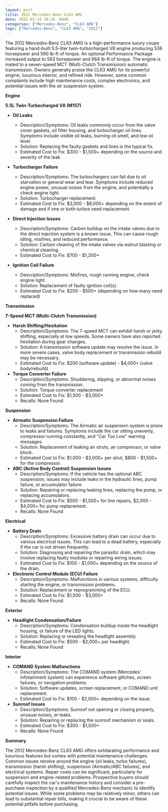 ```yaml
---
layout: post
title: 2012 Mercedes-Benz CL63 AMG
date: 2025-03-19 10:29 -0400
categories: ["Mercedes-Benz", "CL63 AMG"]
tags: ["Mercedes-Benz", "CL63 AMG", "2012"]
---
```

The 2012 Mercedes-Benz CL63 AMG is a high-performance luxury coupe featuring a hand-built 5.5-liter twin-turbocharged V8 engine producing 536 horsepower and 590 lb-ft of torque. An optional Performance Package increased output to 563 horsepower and 664 lb-ft of torque. The engine is mated to a seven-speed MCT (Multi-Clutch Transmission) automatic transmission. Owners generally praise the CL63 AMG for its powerful engine, luxurious interior, and refined ride. However, some common complaints include high maintenance costs, complex electronics, and potential issues with the air suspension system.

**Engine**

**5.5L Twin-Turbocharged V8 (M157)**

*   **Oil Leaks**
    *   Description/Symptoms: Oil leaks commonly occur from the valve cover gaskets, oil filter housing, and turbocharger oil lines. Symptoms include visible oil leaks, burning oil smell, and low oil level.
    *   Solution: Replacing the faulty gaskets and lines is the typical fix.
    *   Estimated Cost to Fix: $300 - $1,500+ depending on the source and severity of the leak.

*   **Turbocharger Failure**
    *   Description/Symptoms: The turbochargers can fail due to oil starvation or general wear and tear. Symptoms include reduced engine power, unusual noises from the engine, and potentially a check engine light.
    *   Solution: Turbocharger replacement.
    *   Estimated Cost to Fix: $3,000 - $6,000+ depending on the extent of damage and if one or both turbos need replacement.

*   **Direct Injection Issues**
    *   Description/Symptoms: Carbon buildup on the intake valves due to the direct injection system is a known issue. This can cause rough idling, misfires, and reduced performance.
    *   Solution: Carbon cleaning of the intake valves via walnut blasting or chemical cleaning.
    *   Estimated Cost to Fix: $700 - $1,200+

*   **Ignition Coil Failure**
    *   Description/Symptoms: Misfires, rough running engine, check engine light.
    *   Solution: Replacement of faulty ignition coil(s).
    *   Estimated Cost to Fix: $200 - $500+ (depending on how many need replaced)

**Transmission**

**7-Speed MCT (Multi-Clutch Transmission)**

*   **Harsh Shifting/Hesitation**
    *   Description/Symptoms: The 7-speed MCT can exhibit harsh or jerky shifting, especially at low speeds. Some owners have also reported hesitation during gear changes.
    *   Solution: A transmission software update may resolve the issue. In more severe cases, valve body replacement or transmission rebuild may be necessary.
    *   Estimated Cost to Fix: $200 (software update) - $4,000+ (valve body/rebuild)
*   **Torque Converter Failure**
    *   Description/Symptoms: Shuddering, slipping, or abnormal noises coming from the transmission.
    *   Solution: Torque converter replacement
    *   Estimated Cost to Fix: $1,500 - $3,000+
    *   Recalls: None Found

**Suspension**

*   **Airmatic Suspension Failure**
    *   Description/Symptoms: The Airmatic air suspension system is prone to leaks and failures. Symptoms include the car sitting unevenly, compressor running constantly, and "Car Too Low" warning messages.
    *   Solution: Replacement of leaking air struts, air compressor, or valve block.
    *   Estimated Cost to Fix: $1,000 - $3,000+ per strut, $800 - $1,500+ for the compressor.
*   **ABC (Active Body Control) Suspension Issues**
    *   Description/Symptoms: If the vehicle has the optional ABC suspension, issues may include leaks in the hydraulic lines, pump failure, or accumulator failure.
    *   Solution: Repairing or replacing leaking lines, replacing the pump, or replacing accumulators.
    *   Estimated Cost to Fix: $500 - $1,500+ for line repairs, $2,000 - $4,000+ for pump replacement.
    *   Recalls: None Found

**Electrical**

*   **Battery Drain**
    *   Description/Symptoms: Excessive battery drain can occur due to various electrical issues. This can lead to a dead battery, especially if the car is not driven frequently.
    *   Solution: Diagnosing and repairing the parasitic drain, which may involve replacing faulty modules or repairing wiring issues.
    *   Estimated Cost to Fix: $100 - $1,000+ depending on the source of the drain.
*   **Electronic Control Module (ECU) Failure**
    *   Description/Symptoms: Malfunctions in various systems, difficulty starting the engine, or transmission problems.
    *   Solution: Replacement or reprogramming of the ECU.
    *   Estimated Cost to Fix: $1,500 - $3,000+
    *   Recalls: None Found

**Exterior**

*   **Headlight Condensation/Failure**
    * Description/Symptoms: Condensation buildup inside the headlight housing, or failure of the LED lights.
    * Solution: Replacing or resealing the headlight assembly.
    * Estimated Cost to Fix: $500 - $2,000+ per headlight.
    *   Recalls: None Found

**Interior**

*   **COMAND System Malfunctions**
    *   Description/Symptoms: The COMAND system (Mercedes' infotainment system) can experience software glitches, screen failures, or navigation problems.
    *   Solution: Software updates, screen replacement, or COMAND unit replacement.
    *   Estimated Cost to Fix: $100 - $2,000+ depending on the issue.
*   **Sunroof Issues**
    *   Description/Symptoms: Sunroof not opening or closing properly, unusual noises, or leaks.
    *   Solution: Repairing or replacing the sunroof mechanism or seals.
    *   Estimated Cost to Fix: $300 - $1,500+
    *   Recalls: None Found

**Summary**

The 2012 Mercedes-Benz CL63 AMG offers exhilarating performance and luxurious features but comes with potential maintenance challenges. Common issues revolve around the engine (oil leaks, turbo failures), transmission (harsh shifting), suspension (Airmatic/ABC failures), and electrical systems. Repair costs can be significant, particularly for suspension and engine-related problems. Prospective buyers should carefully inspect the car's maintenance history and consider a pre-purchase inspection by a qualified Mercedes-Benz mechanic to identify potential issues. While some problems may be relatively minor, others can lead to substantial repair bills, making it crucial to be aware of these potential pitfalls before purchasing.

